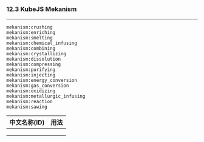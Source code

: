 ### 12.3 KubeJS Mekanism

---

```
mekanism:crushing
mekanism:enriching
mekanism:smelting
mekanism:chemical_infusing
mekanism:combining
mekanism:crystallizing
mekanism:dissolution
mekanism:compressing
mekanism:purifying
mekanism:injecting
mekanism:energy_conversion
mekanism:gas_conversion
mekanism:oxidizing
mekanism:metallurgic_infusing
mekanism:reaction
mekanism:sawing
```

| 中文名称(ID) | 用法 |
| ------------ | ---- |
|              |      |
|              |      |
|              |      |

